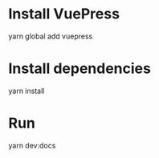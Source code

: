 
# Install VuePress
yarn global add vuepress

# Install dependencies
yarn install

# Run
yarn dev:docs
